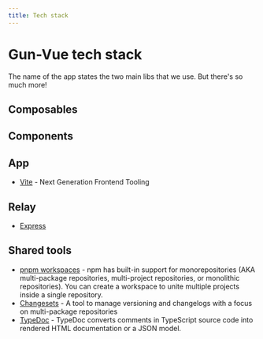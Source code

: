 ```yaml
---
title: Tech stack
---
```


# Gun-Vue tech stack

The name of the app states the two main libs that we use. But there's so much more!

## Composables

## Components

## App

- [Vite](https://vitejs.dev) - Next Generation Frontend Tooling

## Relay

- [Express]()

## Shared tools

- [pnpm workspaces](https://pnpm.io/workspaces) - npm has built-in support for monorepositories (AKA multi-package repositories, multi-project repositories, or monolithic repositories). You can create a workspace to unite multiple projects inside a single repository.
- [Changesets](https://github.com/changesets/changesets) - A tool to manage versioning and changelogs with a focus on multi-package repositories
- [TypeDoc](https://typedoc.org/) - TypeDoc converts comments in TypeScript source code into rendered HTML documentation or a JSON model.